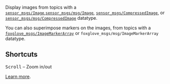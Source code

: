 Display images from topics with a [`sensor_msgs/Image`](https://docs.ros.org/en/noetic/api/sensor_msgs/html/msg/Image.html),[`sensor_msgs/msg/Image`](https://github.com/ros2/common_interfaces/blob/master/sensor_msgs/msg/Image.msg), [`sensor_msgs/CompressedImage`](https://docs.ros.org/en/api/sensor_msgs/html/msg/CompressedImage.html), or [`sensor_msgs/msg/CompressedImage`](https://github.com/ros2/common_interfaces/blob/master/sensor_msgs/msg/CompressedImage.msg) datatype.

You can also superimpose markers on the images, from topics with a [`foxglove_msgs/ImageMarkerArray`](https://github.com/foxglove/ros_foxglove_msgs/blob/main/msg/ImageMarkerArray.msg) or `foxglove_msgs/msg/ImageMarkerArray` datatype.

## Shortcuts

<kbd>Scroll</kbd> – Zoom in/out

[Learn more](https://foxglove.dev/docs/panels/image).
